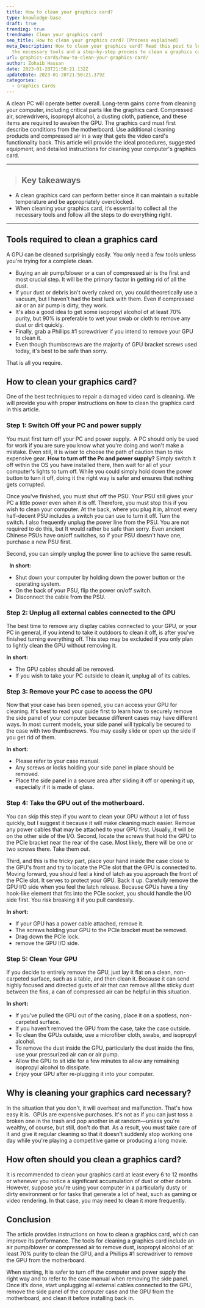 ```yaml
---
title: How to clean your graphics card?
type: knowledge-base
draft: true
trending: true
trendname: Clean your graphics card
seo_title: How to clean your graphics card? [Process explained]
meta_Description: How to clean your graphics card? Read this post to learn all
  the necessary tools and a step-by-step process to clean a graphics card.
url: graphics-cards/how-to-clean-your-graphics-card/
author: Zohaib Hassan
date: 2023-01-28T21:50:21.132Z
updateDate: 2023-01-28T21:50:21.379Z
categories:
  - Graphics Cards
---
```

A clean PC will operate better overall. Long-term gains come from cleaning your computer, including critical parts like the graphics card. Compressed air, screwdrivers, isopropyl alcohol, a dusting cloth, patience, and these items are required to awaken the GPU. The graphics card must first describe conditions from the motherboard. Use additional cleaning products and compressed air in a way that gets the video card's functionality back. This article will provide the ideal procedures, suggested equipment, and detailed instructions for cleaning your computer's graphics card.

- - -

> ## Key takeaways

* A clean graphics card can perform better since it can maintain a suitable temperature and be appropriately overclocked. 
* When cleaning your graphics card, it’s essential to collect all the necessary tools and follow all the steps to do everything right.

- - -

## Tools required to clean a graphics card

A GPU can be cleaned surprisingly easily. You only need a few tools unless you're trying for a complete clean.

* Buying an air pump/blower or a can of compressed air is the first and most crucial step. It will be the primary factor in getting rid of all the dust.
* If your dust or debris isn't overly caked on, you could theoretically use a vacuum, but I haven't had the best luck with them. Even if compressed air or an air pump is dirty, they work.
* It's also a good idea to get some isopropyl alcohol of at least 70% purity, but 90% is preferable to wet your swab or cloth to remove any dust or dirt quickly.
* Finally, grab a Phillips #1 screwdriver if you intend to remove your GPU to clean it.
* Even though thumbscrews are the majority of GPU bracket screws used today, it's best to be safe than sorry.

That is all you require.

## How to clean your graphics card?

One of the best techniques to repair a damaged video card is cleaning. We will provide you with proper instructions on how to clean the graphics card in this article.

### Step 1: Switch Off your PC and power supply

You must first turn off your PC and power supply.  A PC should only be used for work if you are sure you know what you're doing and won't make a mistake. Even still, it is wiser to choose the path of caution than to risk expensive gear. **How to turn off the Pc and power supply?** Simply switch it off within the OS you have installed there, then wait for all of your computer's lights to turn off. While you could simply hold down the power button to turn it off, doing it the right way is safer and ensures that nothing gets corrupted.

Once you've finished, you must shut off the PSU. Your PSU still gives your PC a little power even when it is off. Therefore, you must stop this if you wish to clean your computer. At the back, where you plug it in, almost every half-decent PSU includes a switch you can use to turn it off. Turn the switch. I also frequently unplug the power line from the PSU. You are not required to do this, but It would rather be safe than sorry. Even ancient Chinese PSUs have on/off switches, so if your PSU doesn't have one, purchase a new PSU first.

Second, you can simply unplug the power line to achieve the same result.

  **In short:**

* Shut down your computer by holding down the power button or the operating system.
* On the back of your PSU, flip the power on/off switch.
* Disconnect the cable from the PSU.

### Step 2: Unplug all external cables connected to the GPU 

The best time to remove any display cables connected to your GPU, or your PC in general, if you intend to take it outdoors to clean it off, is after you've finished turning everything off. This step may be excluded if you only plan to lightly clean the GPU without removing it.

**In short:**

* The GPU cables should all be removed.
* If you wish to take your PC outside to clean it, unplug all of its cables.

### Step 3: Remove your PC case to access the GPU

Now that your case has been opened, you can access your GPU for cleaning. It's best to read your guide first to learn how to securely remove the side panel of your computer because different cases may have different ways. In most current models, your side panel will typically be secured to the case with two thumbscrews. You may easily slide or open up the side if you get rid of them.

**In short:**

* Please refer to your case manual.
* Any screws or locks holding your side panel in place should be removed.
* Place the side panel in a secure area after sliding it off or opening it up, especially if it is made of glass.

### Step 4: Take the GPU out of the motherboard.

You can skip this step if you want to clean your GPU without a lot of fuss quickly, but I suggest it because it will make cleaning much easier. Remove any power cables that may be attached to your GPU first. Usually, it will be on the other side of the I/O. Second, locate the screws that hold the GPU to the PCIe bracket near the rear of the case. Most likely, there will be one or two screws there. Take them out.

Third, and this is the tricky part, place your hand inside the case close to the GPU's front and try to locate the PCIe slot that the GPU is connected to. Moving forward, you should feel a kind of latch as you approach the front of the PCIe slot. It serves to protect your GPU. Back it up. Carefully remove the GPU I/O side when you feel the latch release. Because GPUs have a tiny hook-like element that fits into the PCIe socket, you should handle the I/O side first. You risk breaking it if you pull carelessly.

**In short:**

* If your GPU has a power cable attached, remove it.
* The screws holding your GPU to the PCIe bracket must be removed.
* Drag down the PCIe lock.
* remove the GPU I/O side.

### Step 5: Clean Your GPU

If you decide to entirely remove the GPU, just lay it flat on a clean, non-carpeted surface, such as a table, and then clean it. Because it can send highly focused and directed gusts of air that can remove all the sticky dust between the fins, a can of compressed air can be helpful in this situation.

**In short:**

* If you've pulled the GPU out of the casing, place it on a spotless, non-carpeted surface.
* If you haven't removed the GPU from the case, take the case outside.
* To clean the GPUs outside, use a microfiber cloth, swabs, and isopropyl alcohol.
* To remove the dust inside the GPU, particularly the dust inside the fins, use your pressurized air can or air pump.
* Allow the GPU to sit idle for a few minutes to allow any remaining isopropyl alcohol to dissipate.
* Enjoy your GPU after re-plugging it into your computer.

## Why is cleaning your graphics card necessary?

In the situation that you don't, it will overheat and malfunction. That's how easy it is.  GPUs are expensive purchases. It's not as if you can just toss a broken one in the trash and pop another in at random—unless you're wealthy, of course, but still, don't do that. As a result, you must take care of it and give it regular cleaning so that it doesn't suddenly stop working one day while you're playing a competitive game or producing a long movie.

## How often should you clean a graphics card? 

It is recommended to clean your graphics card at least every 6 to 12 months or whenever you notice a significant accumulation of dust or other debris. However, suppose you're using your computer in a particularly dusty or dirty environment or for tasks that generate a lot of heat, such as gaming or video rendering. In that case, you may need to clean it more frequently.

## Conclusion

The article provides instructions on how to clean a graphics card, which can improve its performance. The tools for cleaning a graphics card include an air pump/blower or compressed air to remove dust, isopropyl alcohol of at least 70% purity to clean the GPU, and a Phillips #1 screwdriver to remove the GPU from the motherboard. 

When starting, It is safer to turn off the computer and power supply the right way and to refer to the case manual when removing the side panel. Once it’s done, start unplugging all external cables connected to the GPU, remove the side panel of the computer case and the GPU from the motherboard, and clean it before installing back in.